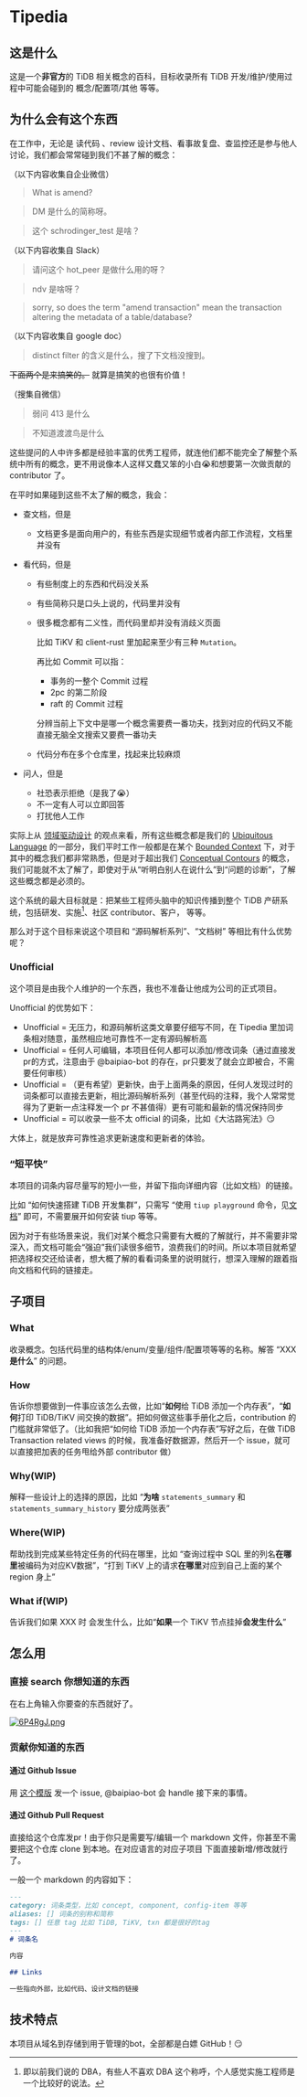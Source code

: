 # Tipedia

## 这是什么

这是一个**非官方**的 TiDB 相关概念的百科，目标收录所有 TiDB 开发/维护/使用过程中可能会碰到的 概念/配置项/其他 等等。

## 为什么会有这个东西

在工作中，无论是 读代码 、review 设计文档、看事故复盘、查监控还是参与他人讨论，我们都会常常碰到我们不甚了解的概念：

（以下内容收集自企业微信）
> What is amend?

> DM 是什么的简称呀。

> 这个 schrodinger_test 是啥？

（以下内容收集自 Slack）

> 请问这个 hot_peer 是做什么用的呀？

> ndv 是啥呀？

> sorry, so does the term "amend transaction" mean the transaction altering the metadata of a table/database?

（以下内容收集自 google doc）

> distinct filter 的含义是什么，搜了下文档没搜到。

~~下面两个是来搞笑的。~~ 就算是搞笑的也很有价值！

（搜集自微信）

> 弱问 413 是什么

> 不知道渡渡鸟是什么

这些提问的人中许多都是经验丰富的优秀工程师，就连他们都不能完全了解整个系统中所有的概念，更不用说像本人这样又蠢又笨的小白😭和想要第一次做贡献的 contributor 了。

在平时如果碰到这些不太了解的概念，我会：

- 查文档，但是

    - 文档更多是面向用户的，有些东西是实现细节或者内部工作流程，文档里并没有

- 看代码，但是

    - 有些制度上的东西和代码没关系

    - 有些简称只是口头上说的，代码里并没有

    - 很多概念都有二义性，而代码里却并没有消歧义页面

      比如 TiKV 和 client-rust 里加起来至少有三种 `Mutation`。

      再比如 Commit 可以指：

        - 事务的一整个 Commit 过程
        - 2pc 的第二阶段
        - raft 的 Commit 过程

      分辨当前上下文中是哪一个概念需要费一番功夫，找到对应的代码又不能直接无脑全文搜索又要费一番功夫

    - 代码分布在多个仓库里，找起来比较麻烦

- 问人，但是

    - 社恐表示拒绝（是我了😭）
    - 不一定有人可以立即回答
    - 打扰他人工作

实际上从 [领域驱动设计](https://zh.wikipedia.org/wiki/%E9%A0%98%E5%9F%9F%E9%A9%85%E5%8B%95%E8%A8%AD%E8%A8%88) 的观点来看，所有这些概念都是我们的 [Ubiquitous Language](https://martinfowler.com/bliki/UbiquitousLanguage.html) 的一部分，我们平时工作一般都是在某个 [Bounded Context](https://martinfowler.com/bliki/BoundedContext.html) 下，对于其中的概念我们都非常熟悉，但是对于超出我们 [Conceptual Contours](http://ddd.fed.wiki.org/view/conceptual-contours) 的概念，我们可能就不太了解了，即使对于从“听明白别人在说什么”到“问题的诊断”，了解这些概念都是必须的。

这个系统的最大目标就是：把某些工程师头脑中的知识传播到整个 TiDB 产研系统，包括研发、实施[^1]、社区 contributor、客户， 等等。

那么对于这个目标来说这个项目和 “源码解析系列”、“文档树” 等相比有什么优势呢？

### Unofficial

这个项目是由我个人维护的一个东西，我也不准备让他成为公司的正式项目。

Unofficial 的优势如下：

- Unofficial = 无压力，和源码解析这类文章要仔细写不同，在 Tipedia 里加词条相对随意，虽然相应地可靠性不一定有源码解析高
- Unofficial = 任何人可编辑，本项目任何人都可以添加/修改词条（通过直接发pr的方式，注意由于 @baipiao-bot 的存在，pr只要发了就会立即被合，不需要任何审核）
- Unofficial = （更有希望）更新快，由于上面两条的原因，任何人发现过时的词条都可以直接去更新，相比源码解析系列（甚至代码的注释，我个人常常觉得为了更新一点注释发一个 pr 不甚值得）更有可能和最新的情况保持同步
- Unofficial = 可以收录一些不太 official 的词条，比如《大沽路宪法》😏

大体上，就是放弃可靠性追求更新速度和更新者的体验。

### “短平快”

本项目的词条内容尽量写的短小一些，并留下指向详细内容（比如文档）的链接。

比如 “如何快速搭建 TiDB 开发集群”，只需写 “使用 `tiup playground` 命令，见[文档](https://docs.pingcap.com/zh/tidb/stable/tiup-playground#playground-%E7%BB%84%E4%BB%B6%E4%BB%8B%E7%BB%8D)” 即可，不需要展开如何安装 tiup 等等。

因为对于有些场景来说，我们对某个概念只需要有大概的了解就行，并不需要非常深入，而文档可能会“强迫”我们读很多细节，浪费我们的时间。所以本项目就希望把选择权交还给读者，想大概了解的看看词条里的说明就行，想深入理解的跟着指向文档和代码的链接走。

## 子项目

### What

收录概念。包括代码里的结构体/enum/变量/组件/配置项等等的名称。解答 “XXX **是什么**” 的问题。

### How

告诉你想要做到一件事应该怎么去做，比如“**如何**给 TiDB 添加一个内存表”，“**如何**打印 TiDB/TiKV 间交换的数据”。把如何做这些事手册化之后，contribution 的门槛就非常低了。（比如我把“如何给 TiDB 添加一个内存表”写好之后，在做 TiDB Transaction related views 的时候，我准备好数据源，然后开一个 issue，就可以直接把加表的任务甩给外部 contributor 做）

### Why(WIP)

解释一些设计上的选择的原因，比如 “**为啥** `statements_summary` 和 `statements_summary_history` 要分成两张表”

### Where(WIP)

帮助找到完成某些特定任务的代码在哪里，比如 “查询过程中 SQL 里的列名**在哪里**被编码为对应KV数据”，“打到 TiKV 上的请求**在哪里**对应到自己上面的某个 region 身上”

### What if(WIP)

告诉我们如果 XXX 时 会发生什么，比如“**如果**一个 TiKV 节点挂掉**会发生什么**”

## 怎么用

### 直接 search 你想知道的东西

在右上角输入你要查的东西就好了。

[![6P4RgJ.png](https://s3.ax1x.com/2021/03/01/6P4RgJ.png)](https://imgtu.com/i/6P4RgJ)
### 贡献你知道的东西

#### 通过 Github Issue

用 [这个模版](https://github.com/longfangsong/tipedia/issues/new?assignees=&labels=contribution&template=contribute-content.md&title=%5BContribute%5D+Title+here) 发一个 issue, 
@baipiao-bot 会 handle 接下来的事情。

#### 通过 Github Pull Request

直接给这个仓库发pr！由于你只是需要写/编辑一个 markdown 文件，你甚至不需要把这个仓库 clone 到本地。在对应语言的对应子项目
下面直接新增/修改就行了。

一般一个 markdown 的内容如下：

```markdown
---
category: 词条类型，比如 concept, component, config-item 等等
aliases: [] 词条的别称和简称
tags: [] 任意 tag 比如 TiDB, TiKV, txn 都是很好的tag
---
# 词条名

内容

## Links

一些指向外部，比如代码、设计文档的链接
```

## 技术特点

本项目从域名到存储到用于管理的bot，全部都是白嫖 GitHub！😏

[^1]: 即以前我们说的 DBA，有些人不喜欢 DBA 这个称呼，个人感觉实施工程师是一个比较好的说法。
